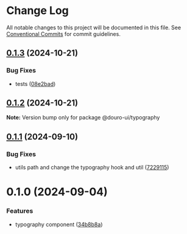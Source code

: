 # Change Log

All notable changes to this project will be documented in this file.
See [Conventional Commits](https://conventionalcommits.org) for commit guidelines.

## [0.1.3](https://github.com/Douro-ui/design-system/compare/@douro-ui/typography@0.1.2...@douro-ui/typography@0.1.3) (2024-10-21)

### Bug Fixes

- tests ([08e2bad](https://github.com/Douro-ui/design-system/commit/08e2bad07fcebdf8f765123b5d145ed8b3b44fc7))

## [0.1.2](https://github.com/Douro-ui/design-system/compare/@douro-ui/typography@0.1.1...@douro-ui/typography@0.1.2) (2024-10-21)

**Note:** Version bump only for package @douro-ui/typography

## [0.1.1](https://github.com/Douro-ui/design-system/compare/@douro-ui/typography@0.1.0...@douro-ui/typography@0.1.1) (2024-09-10)

### Bug Fixes

- utils path and change the typography hook and util ([7229115](https://github.com/Douro-ui/design-system/commit/7229115a01517815fcf1e3d628a88bb5d1991dd5))

# 0.1.0 (2024-09-04)

### Features

- typography component ([34b8b8a](https://github.com/Douro-ui/design-system/commit/34b8b8a4b439e6f510affca75f60b7c6052228ca))
